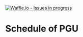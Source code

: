 [![Waffle.io - Issues in progress](https://badge.waffle.io/dergey/pgu-schedule.png?label=in%20progress&title=In%20Progress)](http://waffle.io/dergey/pgu-schedule)

# Schedule of PGU 

